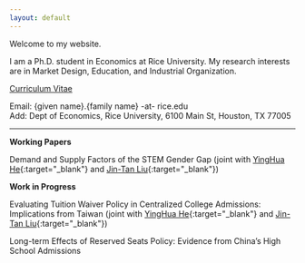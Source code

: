 ```yaml
---
layout: default
---
```


Welcome to my website.

I am a Ph.D. student in Economics at Rice University. My research interests are in Market Design, Education, and Industrial Organization.

[Curriculum Vitae](./curriculum-vitae.html) 

Email: {given name}.{family name} -at- rice.edu \
Add: Dept of Economics, Rice University, 6100 Main St, Houston, TX 77005

* * *

**Working Papers**

Demand and Supply Factors of the STEM Gender Gap (joint with [YingHua He](https://sites.google.com/site/yinghuahe/){:target="_blank"} and [Jin-Tan Liu](https://homepage.ntu.edu.tw/~liujt/){:target="_blank"})

**Work in Progress**

Evaluating Tuition Waiver Policy in Centralized College Admissions: Implications from Taiwan (joint with [YingHua He](https://sites.google.com/site/yinghuahe/){:target="_blank"} and [Jin-Tan Liu](https://homepage.ntu.edu.tw/~liujt/){:target="_blank"})

Long-term Effects of Reserved Seats Policy: Evidence from China’s High School Admissions
